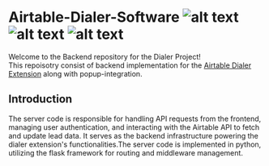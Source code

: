 # Airtable-Dialer-Software ![alt text](https://img.shields.io/badge/Flask-v0.3.0-0000)  ![alt text](https://img.shields.io/badge/Airtable-v1.8.0-FF4154) ![alt text](https://img.shields.io/badge/JavaScript-v18.13.0-F7DF1E) 


Welcome to the Backend repository for the Dialer Project!<br>
This repoisotry consist of backend implementation for the [Airtable Dialer Extension](https://github.com/rahul-08-11/Airtable-Dialer-Extension) along with popup-integration.

## Introduction
 The server code is responsible for handling API requests from the frontend, managing user authentication, and interacting with the Airtable API to fetch and update lead data. It serves as the backend infrastructure powering the dialer extension's functionalities.The server code is implemented in python, utilizing the flask framework for routing and middleware management. 

